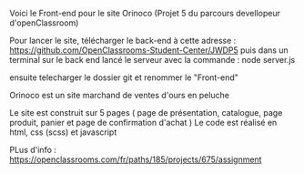 Voici le Front-end pour le site Orinoco (Projet 5 du parcours devellopeur d'openClassroom)

Pour lancer le site, télécharger le back-end à cette adresse : https://github.com/OpenClassrooms-Student-Center/JWDP5
puis dans un terminal sur le back end lancé le serveur avec la commande : node server.js

ensuite telecharger le dossier git et renommer le "Front-end"

Orinoco est un site marchand de ventes d'ours en peluche

Le site est construit sur 5 pages ( page de présentation, catalogue, page produit, panier et page de confirmation d'achat )
Le code est réalisé en html, css (scss) et javascript

PLus d'info : https://openclassrooms.com/fr/paths/185/projects/675/assignment
